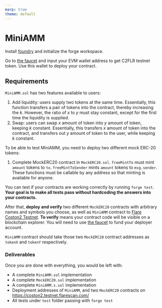 ```yaml
---
marp: true
theme: default
---
```


# MiniAMM

Install [foundry](https://getfoundry.sh/forge/overview/) and initialize the forge workspace.

Go to [the faucet](https://faucet.flare.network/coston2) and input your EVM wallet address to get C2FLR testnet token. Use this wallet to deploy your contract.

## Requirements

`MiniAMM.sol` has two features available to users:
1. Add liquidity: users supply two tokens at the same time. Essentially, this function transfers a pair of tokens into the contract, thereby increasing the $k$. However, the ratio of $x$ to $y$ must stay constant, except for the first time the liquidity is supplied.
1. Swap: users can swap $x$ amount of token into $y$ amount of token, keeping $k$ constant. Essentially, this transfers $x$ amount of token into the contract, and transfers out $y$ amount of token to the user, while keeping $k$ constant.

To be able to test MiniAMM, you need to deploy two different mock ERC-20 tokens:
1. Complete MockERC20 contract in `MockERC20.sol`. `freeMintTo` must mint `amount` tokens to `to`. `freeMintToSender` mints `amount` tokens to `msg.sender`. These functions must be callable by any address so that minting is available for anyone.

You can test if your contracts are working correctly by running `forge test`. **Your goal is to make all tests pass without hardcoding the answers into your contracts.**

After that, **deploy and verify** two different `MockERC20` contracts with arbitrary names and symbols you choose, as well as `MiniAMM` contract to [Flare Coston2 Testnet](https://coston2.testnet.flarescan.com/). **To verify** means your contract code will be visible on a blockchain explorer. You will need to use [the faucet](https://faucet.flare.network/coston2) to fund your deployer account.

`MiniAMM` contract should take those two `MockERC20` contract addresses as `tokenX` and `tokenY` respectively.

### Deliverables

Once you are done with everything, you would be left with:
- A complete `MiniAMM.sol` implementation
- A complete `MockERC20.sol` implementation
- A complete `MiniAMM.s.sol` implementation
- Deployment addresses of `MiniAMM`, and two `MockERC20` contracts on https://coston2.testnet.flarescan.com/
- All tests under `test` folder passing with `forge test`
